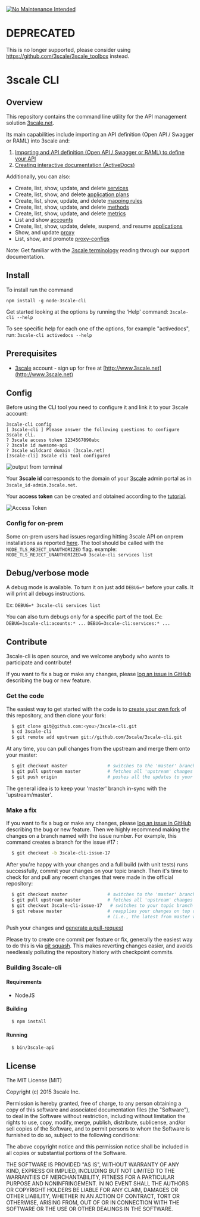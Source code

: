 [![No Maintenance Intended](http://unmaintained.tech/badge.svg)](http://unmaintained.tech/)

# DEPRECATED
This is no longer supported, please consider using https://github.com/3scale/3scale_toolbox instead.

# 3scale CLI

## Overview
This repository contains the command line utility for the API management solution [3scale.net](http://3scale.net).

Its main capabilities include importing an API definition (Open API / Swagger or RAML) into 3scale and:

1) [Importing and API definition (Open API / Swagger or RAML) to define your API](/docs/import-api-definition.md)
2) [Creating interactive documentation (ActiveDocs)](/docs/create-activedocs.md)

Additionally, you can also:

* Create, list, show, update, and delete [services](/docs/services.md)
* Create, list, show, and delete [application plans](/docs/application-plans.md)
* Create, list, show, update, and delete [mapping rules](/docs/mapping-rules.md)
* Create, list, show, update, and delete [methods](/docs/methods.md)
* Create, list, show, update, and delete [metrics](/docs/metrics.md)
* List and show [accounts](/docs/accounts.md)
* Create, list, show, update, delete, suspend, and resume [applications](/docs/applications.md)
* Show, and update [proxy](/docs/proxy.md)
* List, show, and promote [proxy-configs](/docs/proxy-configs.md)

Note: Get familiar with the [3scale terminology](https://support.3scale.net/docs/terminology) reading through our support documentation.

## Install

To install run the command

`npm install -g node-3scale-cli`

Get started looking at the options by running the 'Help' command:
`3scale-cli --help`

To see specific help for each one of the options, for example "activedocs", run:
```3scale-cli activedocs --help```

## Prerequisites

* [3scale](http://3scale.net) account - sign up for free at [http://www.3scale.net](http://www.3scale.net)

## Config

Before using the CLI tool you need to configure it and link it to your 3scale account:

```
3scale-cli config
[ 3scale-cli ] Please answer the following questions to configure 3scale cli.
? 3scale access token 1234567890abc
? 3scale id awesome-api
? 3scale wildcard domain (3scale.net)
[3scale-cli] 3scale cli tool configured
```

![output from terminal](https://www.evernote.com/l/ACV6L21JMwxFm771F9iPNwu3j7eyqLrArkoB/image.png)

Your **3scale id** corresponds to the domain of your [3scale](http://3scale.net) admin portal as in `3scale_id-admin.3scale.net`.  

Your **access token** can be created and obtained according to the [tutorial](https://support.3scale.net/docs/accounts/tokens).

![Access Token](docs/access-token.png)

### Config for on-prem

Some on-prem users had issues regarding hitting 3scale API on onprem installations as reported [here](https://github.com/3scale/3scale-cli/issues/49).
The tool should be called with the `NODE_TLS_REJECT_UNAUTHORIZED` flag.
example: `NODE_TLS_REJECT_UNAUTHORIZED=0 3scale-cli services list`

## Debug/verbose mode
A debug mode is available. To turn it on just add `DEBUG=*` before your calls. It will print all debugs instructions.

Ex: `DEBUG=* 3scale-cli services list`

You can also turn debugs only for a specific part of the tool.
Ex:
`DEBUG=3scale-cli:acounts:* ...`
`DEBUG=3scale-cli:services:* ...`

## Contribute

3scale-cli is open source, and we welcome anybody who wants to participate and contribute!

If you want to fix a bug or make any changes, please [log an issue in GitHub](https://github.com/3scale/3scale-cli/issues) describing the bug
or new feature.

### Get the code

The easiest way to get started with the code is to [create your own fork](http://help.github.com/forking/)
of this repository, and then clone your fork:
```bash
  $ git clone git@github.com:<you>/3scale-cli.git
  $ cd 3scale-cli
  $ git remote add upstream git://github.com/3scale/3scale-cli.git
```
At any time, you can pull changes from the upstream and merge them onto your master:
```bash
  $ git checkout master               # switches to the 'master' branch
  $ git pull upstream master          # fetches all 'upstream' changes and merges 'upstream/master' onto your 'master' branch
  $ git push origin                   # pushes all the updates to your fork, which should be in-sync with 'upstream'
```
The general idea is to keep your 'master' branch in-sync with the 'upstream/master'.

### Make a fix

If you want to fix a bug or make any changes, please [log an issue in GitHub](https://github.com/3scale/3scale-cli/issues) describing the bug
or new feature. Then we highly recommend making the changes on a branch named with the issue number. For example, this command creates
a branch for the issue #17 :
```bash
  $ git checkout -b 3scale-cli-issue-17
```
After you're happy with your changes and a full build (with unit tests) runs successfully, commit your
changes on your topic branch. Then it's time to check for and pull any recent changes that were made in
the official repository:
```bash
  $ git checkout master               # switches to the 'master' branch
  $ git pull upstream master          # fetches all 'upstream' changes and merges 'upstream/master' onto your 'master' branch
  $ git checkout 3scale-cli-issue-17   # switches to your topic branch
  $ git rebase master                 # reapplies your changes on top of the latest in master
                                      # (i.e., the latest from master will be the new base for your changes)
```

Push your changes and [generate a pull-request](http://help.github.com/pull-requests/)

Please try to create one commit per feature or fix, generally the easiest way to do this is via [git squash](https://git-scm.com/book/en/v2/Git-Tools-Rewriting-History#Squashing-Commits).
This makes reverting changes easier, and avoids needlessly polluting the repository history with checkpoint commits.

### Building 3scale-cli

#### Requirements
- NodeJS

#### Building
```bash
  $ npm install
```

#### Running
```bash
  $ bin/3scale-api
```

## License

The MIT License (MIT)

Copyright (c) 2015 3scale Inc.

Permission is hereby granted, free of charge, to any person obtaining a copy of this software and associated documentation files (the "Software"), to deal in the Software without restriction, including without limitation the rights to use, copy, modify, merge, publish, distribute, sublicense, and/or sell copies of the Software, and to permit persons to whom the Software is furnished to do so, subject to the following conditions:

The above copyright notice and this permission notice shall be included in all copies or substantial portions of the Software.

THE SOFTWARE IS PROVIDED "AS IS", WITHOUT WARRANTY OF ANY KIND, EXPRESS OR IMPLIED, INCLUDING BUT NOT LIMITED TO THE WARRANTIES OF MERCHANTABILITY, FITNESS FOR A PARTICULAR PURPOSE AND NONINFRINGEMENT. IN NO EVENT SHALL THE AUTHORS OR COPYRIGHT HOLDERS BE LIABLE FOR ANY CLAIM, DAMAGES OR OTHER LIABILITY, WHETHER IN AN ACTION OF CONTRACT, TORT OR OTHERWISE, ARISING FROM, OUT OF OR IN CONNECTION WITH THE SOFTWARE OR THE USE OR OTHER DEALINGS IN THE SOFTWARE.
